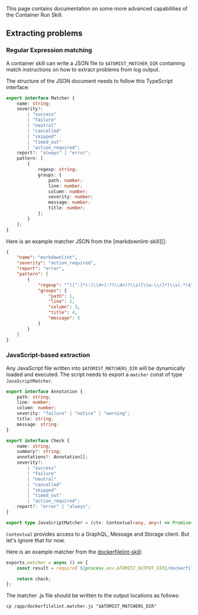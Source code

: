 This page contains documentation on some more advanced capabilities of the
Container Run Skill.

## Extracting problems

### Regular Expression matching

A container skill can write a JSON file to `$ATOMIST_MATCHER_DIR` containing
match instructions on how to extract problems from log output.

The structure of the JSON document needs to follow this TypeScript interface:

```typescript
export interface Matcher {
    name: string;
    severity?:
        | "success"
        | "failure"
        | "neutral"
        | "cancelled"
        | "skipped"
        | "timed_out"
        | "action_required";
    report?: "always" | "error";
    pattern: [
        {
            regexp: string;
            groups: {
                path: number;
                line: number;
                column: number;
                severity: number;
                message: number;
                title: number;
            };
        }
    ];
}
```

Here is an example matcher JSON from the [markdownlint-skill][]:

```json
{
    "name": "markdownlint",
    "severity": "action_required",
    "report": "error",
    "pattern": [
        {
            "regexp": "^([^:]*):(\\d+):?(\\d+)?\\s([\\w-\\/]*)\\s(.*)$",
            "groups": {
                "path": 1,
                "line": 2,
                "column": 3,
                "title": 4,
                "message": 5
            }
        }
    ]
}
```

[markdownlink-skill]: https://github.com/atomist-skills/markdownlint-skill

### JavaScript-based extraction

Any JavaScript file written into `$ATOMIST_MATCHERS_DIR` will be dynamically
loaded and executed. The script needs to export a `matcher` const of type
`JavaScriptMatcher`.

```typescript
export interface Annotation {
    path: string;
    line: number;
    column: number;
    severity: "failure" | "notice" | "warning";
    title: string;
    message: string;
}

export interface Check {
    name: string;
    summary?: string;
    annotations?: Annotation[];
    severity?:
        | "success"
        | "failure"
        | "neutral"
        | "cancelled"
        | "skipped"
        | "timed_out"
        | "action_required";
    report?: "error" | "always";
}

export type JavaScriptMatcher = (ctx: Contextual<any, any>) => Promise<Check>;
```

`Contextual` provides access to a GraphQL, Message and Storage client. But let's
ignore that for now.

Here is an example matcher from the [dockerfilelint-skill][]:

```js
exports.matcher = async () => {
    const result = require(`${process.env.ATOMIST_OUTPUT_DIR}/dockerfilelint.json`);

    return check;
};
```

The matcher .js file should be written to the output locations as follows:

```shell script
cp /app/dockerfilelint.matcher.js "$ATOMIST_MATCHERS_DIR"
```

[dockerfilelint-skill]: https://github.com/atomist-skills/dockerfilelint-skill
